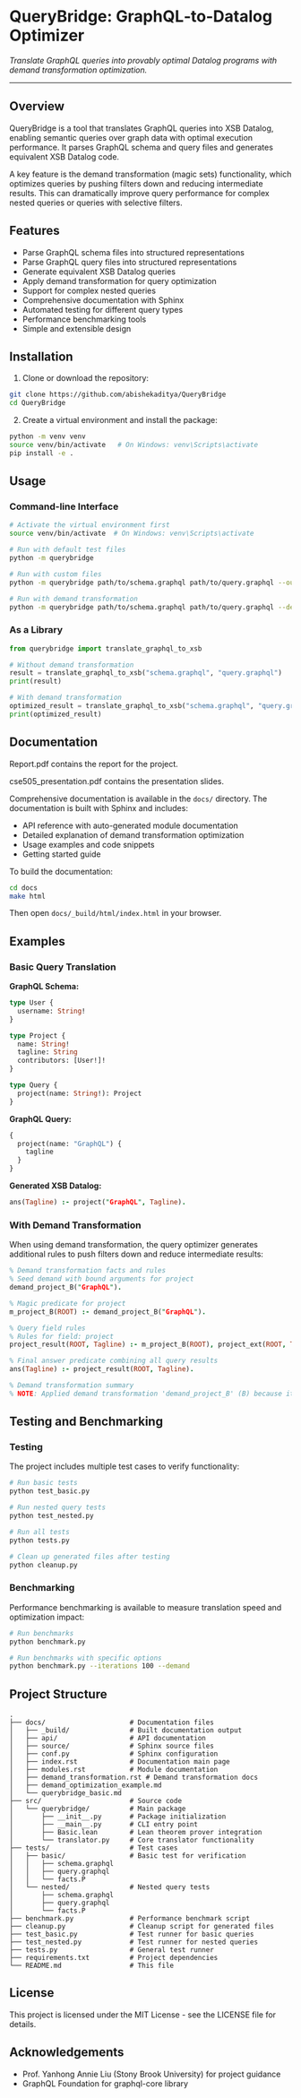 # QueryBridge: GraphQL‑to‑Datalog Optimizer

*Translate GraphQL queries into provably optimal Datalog programs with demand transformation optimization.*

---

## Overview

QueryBridge is a tool that translates GraphQL queries into XSB Datalog, enabling semantic queries over graph data with optimal execution performance. It parses GraphQL schema and query files and generates equivalent XSB Datalog code.

A key feature is the demand transformation (magic sets) functionality, which optimizes queries by pushing filters down and reducing intermediate results. This can dramatically improve query performance for complex nested queries or queries with selective filters.

## Features

* Parse GraphQL schema files into structured representations
* Parse GraphQL query files into structured representations
* Generate equivalent XSB Datalog queries
* Apply demand transformation for query optimization
* Support for complex nested queries
* Comprehensive documentation with Sphinx
* Automated testing for different query types
* Performance benchmarking tools
* Simple and extensible design

## Installation

1. Clone or download the repository:
```bash
git clone https://github.com/abishekaditya/QueryBridge
cd QueryBridge
```

2. Create a virtual environment and install the package:
```bash
python -m venv venv
source venv/bin/activate   # On Windows: venv\Scripts\activate
pip install -e .
```

## Usage

### Command-line Interface

```bash
# Activate the virtual environment first
source venv/bin/activate  # On Windows: venv\Scripts\activate

# Run with default test files
python -m querybridge

# Run with custom files
python -m querybridge path/to/schema.graphql path/to/query.graphql --output path/to/output.xsb

# Run with demand transformation
python -m querybridge path/to/schema.graphql path/to/query.graphql --demand
```

### As a Library

```python
from querybridge import translate_graphql_to_xsb

# Without demand transformation
result = translate_graphql_to_xsb("schema.graphql", "query.graphql")
print(result)

# With demand transformation
optimized_result = translate_graphql_to_xsb("schema.graphql", "query.graphql", apply_demand=True)
print(optimized_result)
```

## Documentation

Report.pdf contains the report for the project.

cse505_presentation.pdf contains the presentation slides.

Comprehensive documentation is available in the `docs/` directory. The documentation is built with Sphinx and includes:

- API reference with auto-generated module documentation
- Detailed explanation of demand transformation optimization
- Usage examples and code snippets
- Getting started guide

To build the documentation:

```bash
cd docs
make html
```

Then open `docs/_build/html/index.html` in your browser.

## Examples

### Basic Query Translation

**GraphQL Schema:**
```graphql
type User {
  username: String!
}

type Project {
  name: String!
  tagline: String
  contributors: [User!]!
}

type Query {
  project(name: String!): Project
}
```

**GraphQL Query:**
```graphql
{
  project(name: "GraphQL") {
    tagline
  }
}
```

**Generated XSB Datalog:**
```prolog
ans(Tagline) :- project("GraphQL", Tagline).
```

### With Demand Transformation

When using demand transformation, the query optimizer generates additional rules to push filters down and reduce intermediate results:

```prolog
% Demand transformation facts and rules
% Seed demand with bound arguments for project
demand_project_B("GraphQL").

% Magic predicate for project
m_project_B(ROOT) :- demand_project_B("GraphQL").

% Query field rules
% Rules for field: project
project_result(ROOT, Tagline) :- m_project_B(ROOT), project_ext(ROOT, Tagline).

% Final answer predicate combining all query results
ans(Tagline) :- project_result(ROOT, Tagline).

% Demand transformation summary
% NOTE: Applied demand transformation 'demand_project_B' (B) because it has 1 bound argument(s)
```

## Testing and Benchmarking

### Testing

The project includes multiple test cases to verify functionality:

```bash
# Run basic tests
python test_basic.py

# Run nested query tests
python test_nested.py

# Run all tests
python tests.py

# Clean up generated files after testing
python cleanup.py
```

### Benchmarking

Performance benchmarking is available to measure translation speed and optimization impact:

```bash
# Run benchmarks
python benchmark.py

# Run benchmarks with specific options
python benchmark.py --iterations 100 --demand
```

## Project Structure

```
.
├── docs/                     # Documentation files
│   ├── _build/               # Built documentation output
│   ├── api/                  # API documentation
│   ├── source/               # Sphinx source files
│   ├── conf.py               # Sphinx configuration
│   ├── index.rst             # Documentation main page
│   ├── modules.rst           # Module documentation
│   ├── demand_transformation.rst # Demand transformation docs
│   ├── demand_optimization_example.md
│   └── querybridge_basic.md
├── src/                      # Source code
│   └── querybridge/          # Main package
│       ├── __init__.py       # Package initialization
│       ├── __main__.py       # CLI entry point
│       ├── Basic.lean        # Lean theorem prover integration
│       └── translator.py     # Core translator functionality
├── tests/                    # Test cases
│   ├── basic/                # Basic test for verification
│   │   ├── schema.graphql
│   │   ├── query.graphql
│   │   └── facts.P
│   └── nested/               # Nested query tests
│       ├── schema.graphql
│       ├── query.graphql
│       └── facts.P
├── benchmark.py              # Performance benchmark script
├── cleanup.py                # Cleanup script for generated files
├── test_basic.py             # Test runner for basic queries
├── test_nested.py            # Test runner for nested queries
├── tests.py                  # General test runner
├── requirements.txt          # Project dependencies
└── README.md                 # This file
```

## License

This project is licensed under the MIT License - see the LICENSE file for details.

## Acknowledgements

- Prof. Yanhong Annie Liu (Stony Brook University) for project guidance
- GraphQL Foundation for graphql-core library